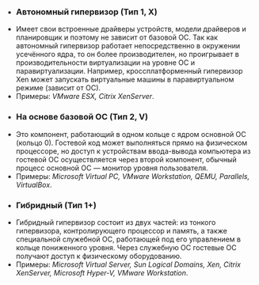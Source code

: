 - ### Автономный гипервизор (Тип 1, X)
- Имеет свои встроенные драйверы устройств, модели драйверов и планировщик и поэтому не зависит от базовой ОС. Так как автономный гипервизор работает непосредственно в окружении усечённого ядра, то он более производителен, но проигрывает в производительности виртуализации на уровне ОС и паравиртуализации. Например, кроссплатформенный гипервизор Xen может запускать виртуальные машины в паравиртуальном режиме (зависит от ОС).
- Примеры: *VMware ESX, Citrix XenServer*.
- ### На основе базовой ОС (Тип 2, V)
- Это компонент, работающий в одном кольце с ядром основной ОС (кольцо 0). Гостевой код может выполняться прямо на физическом процессоре, но доступ к устройствам ввода-вывода компьютера из гостевой ОС осуществляется через второй компонент, обычный процесс основной ОС — монитор уровня пользователя.
- Примеры: *Microsoft Virtual PC, VMware Workstation, QEMU, Parallels, VirtualBox*.
- ### Гибридный (Тип 1+)
- Гибридный гипервизор состоит из двух частей: из тонкого гипервизора, контролирующего процессор и память, а также специальной служебной ОС, работающей под его управлением в кольце пониженного уровня. Через служебную ОС гостевые ОС получают доступ к физическому оборудованию.
- Примеры: *Microsoft Virtual Server, Sun Logical Domains, Xen, Citrix XenServer, Microsoft Hyper-V, VMware Workstation*.
